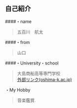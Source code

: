 ## 自己紹介　

####・name
> 五百川　航太

####・from
> 山口

####・University・school
> 大島商船高等専門学校  
[外部リンク(oshima-k.ac.jp)](http://www.oshima-k.ac.jp/ "oshima-k.ac.jpへ")

・My Hobby
> 音楽鑑賞.
